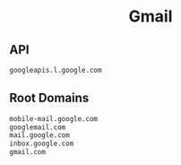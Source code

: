 


<h1 align="center">Gmail</h1>  


## API


```html
googleapis.l.google.com
```  


## Root Domains


```html
mobile-mail.google.com
googlemail.com
mail.google.com
inbox.google.com
gmail.com
```  

<br>
